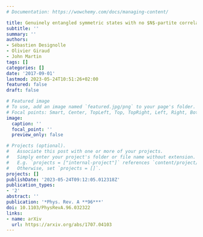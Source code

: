 ```yaml
---
# Documentation: https://wowchemy.com/docs/managing-content/

title: Genuinely entangled symmetric states with no $N$-partite correlations
subtitle: ''
summary: ''
authors:
- Sébastien Designolle
- Olivier Giraud
- John Martin
tags: []
categories: []
date: '2017-09-01'
lastmod: 2023-05-24T10:51:26+02:00
featured: false
draft: false

# Featured image
# To use, add an image named `featured.jpg/png` to your page's folder.
# Focal points: Smart, Center, TopLeft, Top, TopRight, Left, Right, BottomLeft, Bottom, BottomRight.
image:
  caption: ''
  focal_point: ''
  preview_only: false

# Projects (optional).
#   Associate this post with one or more of your projects.
#   Simply enter your project's folder or file name without extension.
#   E.g. `projects = ["internal-project"]` references `content/project/deep-learning/index.md`.
#   Otherwise, set `projects = []`.
projects: []
publishDate: '2023-05-24T09:12:05.012318Z'
publication_types:
- '2'
abstract: ''
publication: '*Phys. Rev. A **96***'
doi: 10.1103/PhysRevA.96.032322
links:
- name: arXiv
  url: https://arxiv.org/abs/1707.04103
---
```

